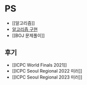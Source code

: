# PS
- [[알고리즘]]
- [알고리즘 구현](https://github.com/jh05013/ps_snippets)
- [[BOJ 문제풀이]]

## 후기
- [[ICPC World Finals 2021]]
- [[ICPC Seoul Regional 2022 미러]]
- [[ICPC Seoul Regional 2023 미러]]